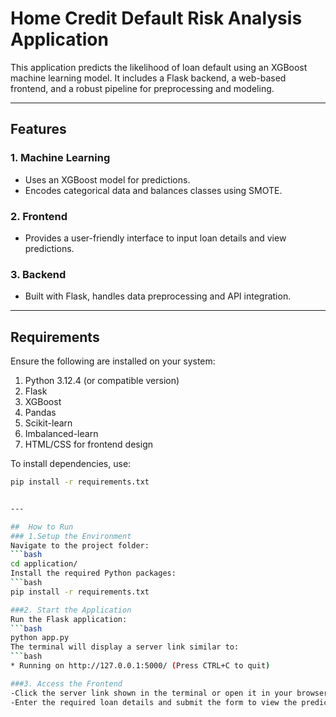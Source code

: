 # Home Credit Default Risk Analysis Application

This application predicts the likelihood of loan default using an XGBoost machine learning model. It includes a Flask backend, a web-based frontend, and a robust pipeline for preprocessing and modeling.


---

## Features

### 1. Machine Learning
- Uses an XGBoost model for predictions.
- Encodes categorical data and balances classes using SMOTE.

### 2. Frontend
- Provides a user-friendly interface to input loan details and view predictions.

### 3. Backend
- Built with Flask, handles data preprocessing and API integration.

---

## Requirements

Ensure the following are installed on your system:

1. Python 3.12.4 (or compatible version)
2. Flask
3. XGBoost
4. Pandas
5. Scikit-learn
6. Imbalanced-learn
7. HTML/CSS for frontend design

To install dependencies, use:
```bash
pip install -r requirements.txt


---

##  How to Run
### 1.Setup the Environment
Navigate to the project folder:
```bash
cd application/
Install the required Python packages:
```bash
pip install -r requirements.txt

###2. Start the Application
Run the Flask application:
```bash
python app.py
The terminal will display a server link similar to:
```bash
* Running on http://127.0.0.1:5000/ (Press CTRL+C to quit)

###3. Access the Frontend
-Click the server link shown in the terminal or open it in your browser.
-Enter the required loan details and submit the form to view the prediction results.












